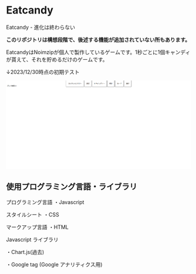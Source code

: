 # Eatcandy
Eatcandy - 進化は終わらない

**このリポジトリは構想段階で、後述する機能が追加されていない所もあります。**

EatcandyはNoimzipが個人で製作しているゲームです。1秒ごとに1個キャンディが貰えて、それを貯めるだけのゲームです。

↓2023/12/30時点の初期テスト

![2023/12/30時点の初期テスト](./readme01.png)

## 使用プログラミング言語・ライブラリ

プログラミング言語
・Javascript

スタイルシート
・CSS 

マークアップ言語
・HTML

Javascript ライブラリ

・Chart.js(過去)

・Google tag (Google アナリティクス用)